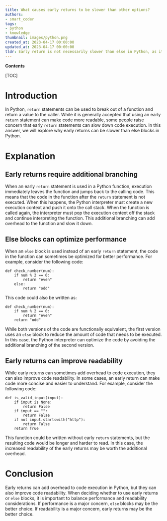 ```yaml
---
title: What causes early returns to be slower than other options?
authors:
- smart_coder
tags:
- python
- knowledge
thumbnail: images/python.png
created_at: 2023-04-17 00:00:00
updated_at: 2023-04-17 00:00:00
tldr: Early return is not necessarily slower than else in Python, as it depends on the context and specific implementation.
---
```


**Contents**

[TOC]

# Introduction

In Python, `return` statements can be used to break out of a function and return a value to the caller. While it is generally accepted that using an early `return` statement can make code more readable, some people raise concern that early `return` statements can slow down code execution. In this answer, we will explore why early returns can be slower than else blocks in Python.

# Explanation

## Early returns require additional branching

When an early `return` statement is used in a Python function, execution immediately leaves the function and jumps back to the calling code. This means that the code in the function after the `return` statement is not executed. When this happens, the Python interpreter must create a new execution context and push it onto the call stack. When the function is called again, the interpreter must pop the execution context off the stack and continue interpreting the function. This additional branching can add overhead to the function and slow it down.

## Else blocks can optimize performance

When an `else` block is used instead of an early `return` statement, the code in the function can sometimes be optimized for better performance. For example, consider the following code:

```
def check_number(num):
    if num % 2 == 0:
        return "even"
    else:
        return "odd"
```

This code could also be written as:

```
def check_number(num):
    if num % 2 == 0:
        return "even"
    return "odd"
```

While both versions of the code are functionally equivalent, the first version uses an `else` block to reduce the amount of code that needs to be executed. In this case, the Python interpreter can optimize the code by avoiding the additional branching of the second version.

## Early returns can improve readability

While early returns can sometimes add overhead to code execution, they can also improve code readability. In some cases, an early return can make code more concise and easier to understand. For example, consider the following code:

```
def is_valid_input(input):
    if input is None:
        return False
    if input == "":
        return False
    if not input.startswith("http"):
        return False
    return True
```

This function could be written without early `return` statements, but the resulting code would be longer and harder to read. In this case, the increased readability of the early returns may be worth the additional overhead.

# Conclusion

Early returns can add overhead to code execution in Python, but they can also improve code readability. When deciding whether to use early returns or `else` blocks, it is important to balance performance and readability considerations. If performance is a major concern, `else` blocks may be the better choice. If readability is a major concern, early returns may be the better choice.

